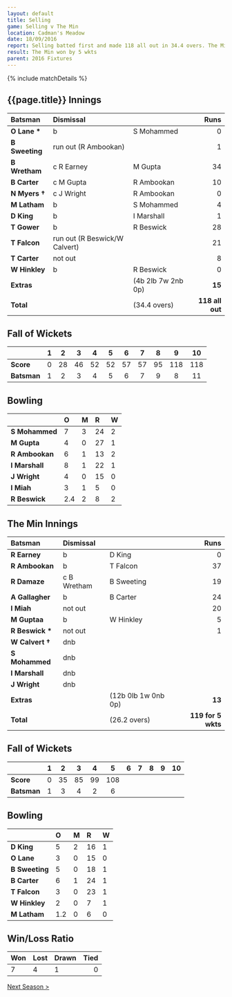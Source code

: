 ```yaml
---
layout: default
title: Selling
game: Selling v The Min
location: Cadman's Meadow
date: 18/09/2016
report: Selling batted first and made 118 all out in 34.4 overs. The Min replied with 119 for 5 wkts in 26.2 overs
result: The Min won by 5 wkts
parent: 2016 Fixtures
---
```


{% include matchDetails %}

## {{page.title}} Innings

| Batsman | Dismissal | | Runs |
|:---|:---|---|---:|
| **O Lane &#42;** | b | S Mohammed | 0 |
| **B Sweeting** | run out (R Ambookan) |  | 1 |
| **B Wretham** | c R Earney | M Gupta | 34 |
| **B Carter** | c M Gupta | R Ambookan | 10 |
| **N Myers &#8224;** | c J Wright | R Ambookan | 0 |
| **M Latham** | b | S Mohammed | 4 |
| **D King** | b | I Marshall | 1 |
| **T Gower** | b | R Beswick | 28 |
| **T Falcon** | run out (R Beswick/W Calvert) |  | 21 |
| **T Carter** | not out |  | 8 |
| **W Hinkley** | b | R Beswick | 0 |
| **Extras** | | (4b 2lb 7w 2nb 0p) | **15** |
| **Total** | | (34.4 overs) | **118 all out** |

## Fall of Wickets

| | 1 | 2 | 3 | 4 | 5 | 6 | 7 | 8 | 9 | 10 |
|---|:---:|:---:|:---:|:---:|:---:|:---:|:---:|:---:|:---:|:---:|
| **Score** | 0 | 28 | 46 | 52 | 52 | 57 | 57 | 95 | 118 | 118 |
| **Batsman** | 1 | 2 | 3 | 4 | 5 | 6 | 7 | 9 | 8 | 11 |

## Bowling

| | O | M | R | W |
|---|:---|:---|:---|:---|
| **S Mohammed** | 7 | 3 | 24 | 2 |
| **M Gupta** | 4 | 0 | 27 | 1 |
| **R Ambookan** | 6 | 1 | 13 | 2 |
| **I Marshall** | 8 | 1 | 22 | 1 |
| **J Wright** | 4 | 0 | 15 | 0 |
| **I Miah** | 3 | 1 | 5 | 0 |
| **R Beswick** | 2.4 | 2 | 8 | 2 |

## The Min Innings

| Batsman | Dismissal | | Runs |
|:---|:---|---|---:|
| **R Earney** | b | D King | 0 |
| **R Ambookan** | b | T Falcon | 37 |
| **R Damaze** | c B Wretham | B Sweeting | 19 |
| **A Gallagher** | b | B Carter | 24 |
| **I Miah** | not out |   | 20 |
| **M Guptaa** | b | W Hinkley | 5 |
| **R Beswick &#42;** | not out |  | 1 |
| **W Calvert &#8224;** | dnb  |  |  |
| **S Mohammed** | dnb  |  |  |
| **I Marshall** | dnb |  |  |
| **J Wright** | dnb |  |  |
| **Extras** | | (12b 0lb 1w 0nb 0p) | **13** |
| **Total** | | (26.2 overs) | **119 for 5 wkts** |

## Fall of Wickets

| | 1 | 2 | 3 | 4 | 5 | 6 | 7 | 8 | 9 | 10 |
|---|:---:|:---:|:---:|:---:|:---:|:---:|:---:|:---:|:---:|:---:|
| **Score** | 0 | 35 | 85 | 99 | 108 |  |  |  |  |  |
| **Batsman** | 1 | 3 | 4 | 2 | 6 |  |  |  |  |  |

## Bowling

| | O | M | R | W |
|---|:---|:---|:---|:---|
| **D King** | 5 | 2 | 16 | 1 |
| **O Lane** | 3 | 0 | 15 | 0 |
| **B Sweeting** | 5 | 0 | 18 | 1 |
| **B Carter** | 6 | 1 | 24 | 1 |
| **T Falcon** | 3 | 0 | 23 | 1 |
| **W Hinkley** | 2 | 0 | 7 | 1 |
| **M Latham** | 1.2 | 0 | 6 | 0 |


## Win/Loss Ratio

| Won | Lost | Drawn | Tied |
|:---|:---|:---|---:|
| 7 | 4 | 1 | 0 |

[Next Season >](2017)
